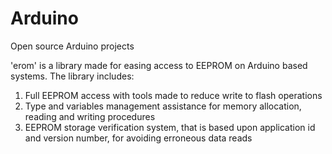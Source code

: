 # Arduino
Open source Arduino projects

'erom' is a library made for easing access to EEPROM on Arduino based systems.
The library includes:
  1) Full EEPROM access with tools made to reduce write to flash operations
  2) Type and variables management assistance for memory allocation, reading and writing procedures
  3) EEPROM storage verification system, that is based upon application id and version number, for avoiding erroneous data reads
